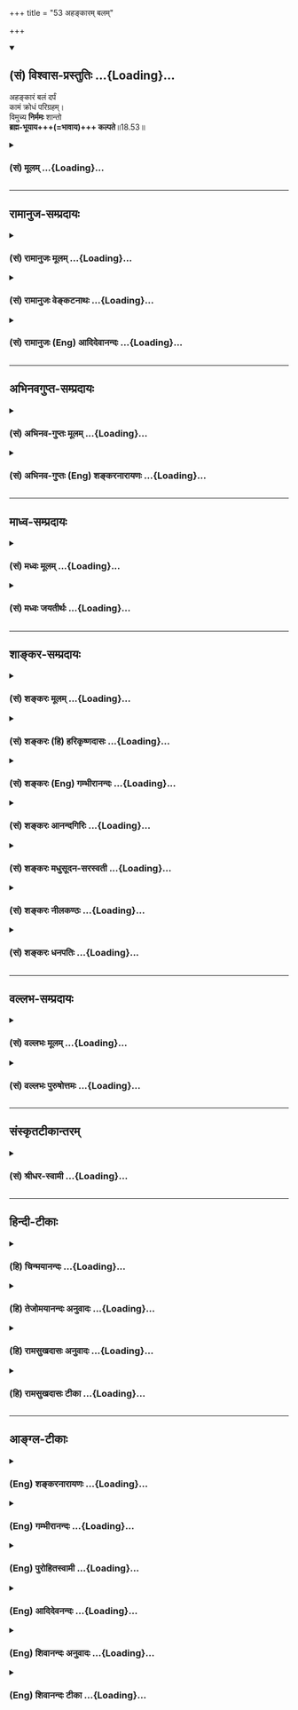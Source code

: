 +++
title = "53 अहङ्कारम् बलम्"

+++
<div class="js_include" newlevelforh1="2" title="(सं) विश्वास-प्रस्तुतिः" unfilled url="/purANam_vaiShNavam/mahAbhAratam/06-bhIShma-parva/03-bhagavad-gItA-parva/saMskRtam/vishvAsa-prastutiH/18_moxa-saMnyAsa-yogaH/53_ahankAram_balam.md">
<details open><summary><h2>(सं) विश्वास-प्रस्तुतिः ...{Loading}...</h2></summary>

अहङ्कारं बलं दर्पं  
कामं क्रोधं परिग्रहम्।  
विमुच्य **निर्ममः** शान्तो  
**ब्रह्म-भूयाय+++(=भावाय)+++ कल्पते**॥18.53॥
</details>
</div>
<div class="js_include collapsed" newlevelforh1="3" title="(सं) मूलम्" unfilled url="/purANam_vaiShNavam/mahAbhAratam/06-bhIShma-parva/03-bhagavad-gItA-parva/saMskRtam/mUlam/18_moxa-saMnyAsa-yogaH/53_ahankAram_balam.md">
<details><summary><h3>(सं) मूलम् ...{Loading}...</h3></summary>

अहङ्कारं बलं दर्पं कामं क्रोधं परिग्रहम्।  
विमुच्य निर्ममः शान्तो ब्रह्मभूयाय कल्पते।।18.53।।
</details>
</div>


_________________
## रामानुज-सम्प्रदायः
<div class="js_include collapsed" newlevelforh1="3" title="(सं) रामानुजः मूलम्" unfilled url="/purANam_vaiShNavam/mahAbhAratam/06-bhIShma-parva/03-bhagavad-gItA-parva/saMskRtam/rAmAnujaH/mUlam/18_moxa-saMnyAsa-yogaH/53_ahankAram_balam.md">
<details><summary><h3>(सं) रामानुजः मूलम् ...{Loading}...</h3></summary>

।।18.53।।**बुद्ध्या विशुद्धया** यथावस्थितात्मतत्त्वविषयया **युक्तः;
धृत्या आत्मानं नियम्य च**,विषयविमुखीकरणेन योगयोग्यं मनः कृत्वा;
**शब्दादीन् विषयान् त्यक्त्वा** असन्निहितान् कृत्वा; तन्निमित्तौ **च**
रागद्वेषौ व्युदस्य; **विविक्तसेवी** सर्वैः ध्यानविरोधिभिः विविक्ते देशे
वर्तमानः **लघ्वाशी** अत्यशनानशनरहितः; **यतवाक्कायमानसः**
ध्यानाभिमुखीकृतकायवाङ्मनोवृत्तिः; **ध्यानयोगपरो नित्यम्** एवं भूतः सन्
आप्रयाणाद् अहरहः ध्यानयोगपरः; **वैराग्यं समुपाश्रितः**
ध्येयतत्त्वव्यतिरिक्तविषयदोषावमर्शेन तत्र विरागतां वर्धयन् **अहंकारम्;**
अनात्मनी आत्माभिमानं **बलं** तद्विवृद्धिहेतुभूतं वासनाबलं तन्निमित्तं
**दर्पं कामं क्रोधं परिग्रहं विमुच्य; निर्ममः** सर्वेषु अनात्मीयेषु
आत्मीयबुद्धिरहितः **शान्तः** आत्मानुभवैकसुखः; एवंभूतो ध्यानयोगं कुर्वन्
**ब्रह्मभूयाय कल्पते** ब्रह्मभावाय कल्पते सर्वबन्धविनिर्मुक्तो
यथावस्थितम् आत्मानम् अनुभवति इत्यर्थः।  
  

</details>
</div>
<div class="js_include collapsed" newlevelforh1="3" title="(सं) रामानुजः वेङ्कटनाथः" unfilled url="/purANam_vaiShNavam/mahAbhAratam/06-bhIShma-parva/03-bhagavad-gItA-parva/saMskRtam/rAmAnujaH/venkaTanAthaH/18_moxa-saMnyAsa-yogaH/53_ahankAram_balam.md">
<details><summary><h3>(सं) रामानुजः वेङ्कटनाथः ...{Loading}...</h3></summary>

।। 18.53बुद्धिशब्दोऽत्र प्रस्तुतब्रह्मशब्दाभिप्रेतविषयबुद्धिगोचरः;
तस्याः
शुद्धिश्चासमग्रविषयत्वसंशयविपर्ययरूपदोषराहित्यमित्याहयथावस्थितात्मतत्त्वविषययेति। धृत्या
इति पूर्वोक्तसप्रकारसात्त्विकधृतिपरामर्शमाहविषयविमुखीकरणेनेति। अत्र
धृत्या मनोनियमनं कर्मोक्तम् अपि च पूर्वमेव त्यक्तविषयस्य कोऽसौ
तदानीन्तनस्त्यागः इत्यत्राऽऽहअसन्निहितान् कृत्वेति। विषयसन्निधिर्हि
विजितेन्द्रियमपि क्षोभयेदिति भावः। रागद्वेषौ व्युदस्य इति
वैषयिकरागद्वेषयोर्व्युदासस्यापि तादात्विकविषयत्वायवैराग्यं समुपाश्रितः
इत्यनेन पुनरुक्तिपरिहाराय चाऽऽहतन्निमित्ताविति। एतेन
विषयासन्निधानफलप्रदर्शनम्। यद्वा विप्रकृष्टेष्वपि सूक्ष्मसङ्गो
निरोद्धव्य इति भावः। विविक्तत्वं रहितत्वम् तत्प्रकृतोपयोगेन विशिनष्टि --
सर्वैर्ध्यानविरोधिभिर्विविक्ते देश इति। लघ्वाशी इत्यनेन
पूर्वोक्तंनात्यश्नतः \[6।16\] इत्यादिकं स्मार्यत
इत्यत्राऽऽहअत्यशनानशनरहित इति। धृत्याऽऽत्मानं नियम्य च
इत्यादिनायतवाक्कायमानसः इत्यस्य
पुनरुक्तिपरिहारायाहध्यानाभिमुखीकृतकायवाङ्मनोवृत्तिरिति।
कायस्याभिमुखीकरणं स्थिरासनादिपरिग्रहः वाचस्तु प्रणवादिव्यतिरिक्तवर्जनम्
मनसस्तु शुभाश्रयालम्बनम्। उक्तानां ध्यानयोगशेषत्वमाहएवम्भूतः सन्निति।
नित्यशब्दविवक्षितमाहआप्रयाणादहरहरितिरागद्वेषौ व्युदस्य इति
वैषयिकरागद्वेषयोर्व्युदासोक्तेःवैराग्यं समुपाश्रितः
इत्येतदाभिमानिकविषयम्; तत्र सम्यगुपाश्रयणं पूर्वसिद्धस्यापि
सम्यगवस्थापनमित्यभिप्रायेणविरागतां वर्धयन्नित्युक्तम्।
एवमहङ्कारादिविमोचनेऽपि द्रष्टव्यम्। शरीरमनःप्राणादिबलानां
योगविरोधित्वाभावात्वासनाबलमिति विशेषितम्।
दर्पोऽत्राहङ्कारबलहेतुकोऽङ्गीकर्तव्यानङ्गीकारः।
योगित्वशान्तत्वादिनिमित्तोऽपि दर्पस्त्याज्यःहृष्टो दृप्यति दृप्तो
धर्ममतिक्रामति \[आ.ध.सू.1।13।4\] इति स्मरणात्।
मनोवाक्कायव्यापारनिवृत्त्यादेरुक्तत्वाच्छान्तशब्दोऽत्र शमहेतुविशेषपर
इत्यत्राऽऽहआत्मानुभवैकसुख इति। इन्द्रियव्यापारोपरतिः क्रोधादिनिवृत्तिश्च
बाह्यसुखनिस्स्पृहत्वात्; तच्च प्रभूतात्मस्वसुखलाभादिति भावः। उक्तेषु
सर्वेषु ध्यानयोगस्याङ्गित्वमाहएवम्भूतो ध्यानयोगं कुर्वन्निति।
ध्यानमेवात्र योगः; ध्यानेन वा योगः। अनन्तरश्लोकार्थपरामर्शेन
ब्रह्मशब्दस्यात्र शुद्धात्मविषयतामाहसर्वबन्धेति।  
  

</details>
</div>
<div class="js_include collapsed" newlevelforh1="3" title="(सं) रामानुजः (Eng) आदिदेवानन्दः" unfilled url="/purANam_vaiShNavam/mahAbhAratam/06-bhIShma-parva/03-bhagavad-gItA-parva/saMskRtam/rAmAnujaH/english/AdidevAnandaH/18_moxa-saMnyAsa-yogaH/53_ahankAram_balam.md">
<details><summary><h3>(सं) रामानुजः (Eng) आदिदेवानन्दः ...{Loading}...</h3></summary>

18.51 - 18.53 'Endowed with a purified understanding' means endowed with the Buddhi capable of understanding the self as it is in reality;
'subduing the mind by steadiness' means making the mind fit for meditation by turning away from external and internal objects;
'relinishing sound and other objects of senses' means keeping them far away, casting aside love and hate occasioned by them (i.e., the sense
objects). 'Resorting to solitude' means living in a lonely place free
from hindrances to meditation; 'eat but little' means eating neither too
much nor too little; 'restraining speech, body and mind' means directing
the operations of body, speech and mind to meditation; 'ever engaged in
the Yoga of meditation' means being like this, i.e., constantly engaged
in the Yoga of meditation day after day until death; 'taking refuge in
dispassion' means developing aversion to all objects except the one
entity to be meditated upon, by considering the imperfections of all
objects and thus cultivating detachment to everything. Forsaking
'egoism' means abandoning the tendency to consider what is other than
the self, as well as neutralising the power of forcible Vasnas
(tendencies) which nourish (egoism), and the resulting pride, desire,
wrath and possessiveness. 'With no feeling of mine' means free from the
notion that what does not belong to oneself belongs to oneself; 'Who is
tranil' means, who finds sole happiness in experiencing the self. One
who has become like this and performs the Yoga of meditation becomes
worthy for the state of Brahman. The meaning is that, freed from all
bonds, he experiences the self as It really is.

</details>
</div>


_________________
## अभिनवगुप्त-सम्प्रदायः
<div class="js_include collapsed" newlevelforh1="3" title="(सं) अभिनव-गुप्तः मूलम्" unfilled url="/purANam_vaiShNavam/mahAbhAratam/06-bhIShma-parva/03-bhagavad-gItA-parva/saMskRtam/abhinava-guptaH/mUlam/18_moxa-saMnyAsa-yogaH/53_ahankAram_balam.md">
<details><summary><h3>(सं) अभिनव-गुप्तः मूलम् ...{Loading}...</h3></summary>

।।18.41 -- 18.60।। एवमियता षण्णां प्रत्येकं त्रिस्वरूपत्वं धृत्यादीनां च
प्रतिपादितम्। तन्मध्यात् सात्त्विके राशौ वर्तमानो दैवीं संपदं प्राप्त इह
ज्ञाने योग्यः; त्वं च तथाविधः इत्यर्जुनः प्रोत्साहितः। अधुना तु इदमुच्यते
-- यदि तावदनया ज्ञानबुद्ध्या कर्मणि भवान् प्रवर्तते तदा
स्वधर्मप्रवृत्त्या विज्ञानपूततया च न कर्मसंबन्धस्तव। अथैतन्नानुमन्यसे;
तदवश्यं तव प्रवृत्त्या तावत् भाव्यम् जातेरेव तथाभावे स्थितत्वात्। यतः
सर्वः स्वभावनियतः +++(S;;N स्वस्वभावनियतः )+++ कुतश्चिद्दोषात्
तिरोहिततत्स्वभावः +++(S;;N -- हिततत्तत्स्वभावः )+++ कंचित्कालं भूत्वापि;
तत्तिरोधायकविगमे स्वभावं व्यक्त्यापन्नं लभत एव। तथाहि एवंविधो वर्णनां
स्वभावः। एवमवश्यंभाविन्यां प्रवृत्तौ ततः फलविभागिता भवेत्।। तदाह --
ब्राह्मणेत्यादि अवशोऽपि तत् इत्यन्तम्। ब्राह्मणादीनां
कर्मप्रविभागनिरूपणस्य स्वभावोऽश्यं नातिक्रामति,+++(S; ; N omit न and read
अतिक्रामति )+++ इति क्षत्रियस्वभावस्य भवतोऽनिच्छतोऽपि प्रकृतिः स्वभावाख्या
नियोक्तृताम् अव्यभिचारेण भजते। केवलं तया नियुक्तस्य पुण्यपापसंबन्धः। अतः
मदभिहितविज्ञानप्रमाणपुरःसरीकारेण कर्माण्यनुतिष्ठ। तथा सति बन्धो
निवर्त्स्यति। इत्यस्यार्थस्य परिकरघटनतात्पर्यं +++(S; ; N -- करबन्धघटन --
)+++ महावाक्यार्थस्य। अवान्तरवाक्यानां स्पष्टा ( ष्टोऽ ) र्थः। समासेन +++(S
omits समासेन )+++ ( श्लो. 50 ) संक्षेपेण। ज्ञानस्य; प्रागुक्तस्य। निष्ठां (
ष्ठा ) वाग्जालपरिहारेण निश्चितामाह। बुद्ध्या विशुद्धया इत्यादि सर्वमेतत्
व्याख्यातप्रायमिति न पुनरायस्यते,+++(N -- रारभ्यते )+++।

</details>
</div>
<div class="js_include collapsed" newlevelforh1="3" title="(सं) अभिनव-गुप्तः (Eng) शङ्करनारायणः" unfilled url="/purANam_vaiShNavam/mahAbhAratam/06-bhIShma-parva/03-bhagavad-gItA-parva/saMskRtam/abhinava-guptaH/english/shankaranArAyaNaH/18_moxa-saMnyAsa-yogaH/53_ahankAram_balam.md">
<details><summary><h3>(सं) अभिनव-गुप्तः (Eng) शङ्करनारायणः ...{Loading}...</h3></summary>

18.53 See Comment under 18.60

</details>
</div>


_________________
## माध्व-सम्प्रदायः
<div class="js_include collapsed" newlevelforh1="3" title="(सं) मध्वः मूलम्" unfilled url="/purANam_vaiShNavam/mahAbhAratam/06-bhIShma-parva/03-bhagavad-gItA-parva/saMskRtam/madhvaH/mUlam/18_moxa-saMnyAsa-yogaH/53_ahankAram_balam.md">
<details><summary><h3>(सं) मध्वः मूलम् ...{Loading}...</h3></summary>

।।18.53।। ब्रह्मभूयाय कल्पते। ब्रह्मणि भावो ब्रह्मभूयम्; ब्रह्मणि
स्थितिः। सर्वदा तन्मनस्कतेत्यर्थः।

</details>
</div>
<div class="js_include collapsed" newlevelforh1="3" title="(सं) मध्वः जयतीर्थः" unfilled url="/purANam_vaiShNavam/mahAbhAratam/06-bhIShma-parva/03-bhagavad-gItA-parva/saMskRtam/madhvaH/jayatIrthaH/18_moxa-saMnyAsa-yogaH/53_ahankAram_balam.md">
<details><summary><h3>(सं) मध्वः जयतीर्थः ...{Loading}...</h3></summary>

।।18.53।। ब्रह्मभूयाय ब्रह्मत्वायेति प्रतीतिनिरासार्थं व्याचष्टे --
**ब्रह्मे**ति। इत्यर्थ इति शेषः। भावो न जन्मादीत्याशयेन विवृणोति --
**ब्रह्मणी**ति। इयमपि न मुक्तिर्ब्रह्मभूत इति
पुनर्भक्त्यादिलाभश्रवणादिति भावेनाऽऽह -- **सर्वदे**ति।

</details>
</div>


_________________
## शाङ्कर-सम्प्रदायः
<div class="js_include collapsed" newlevelforh1="3" title="(सं) शङ्करः मूलम्" unfilled url="/purANam_vaiShNavam/mahAbhAratam/06-bhIShma-parva/03-bhagavad-gItA-parva/saMskRtam/shankaraH/mUlam/18_moxa-saMnyAsa-yogaH/53_ahankAram_balam.md">
<details><summary><h3>(सं) शङ्करः मूलम् ...{Loading}...</h3></summary>

।।18.53।। --,**अहंकारम्** अहंकरणम् अहंकारः देहादिषु तम्; **बलं**
सामर्थ्यं कामरागसंयुक्तम् -- न इतरत् शरीरादिसामर्थ्यं स्वाभाविकत्वेन
तत्त्यागस्य अशक्यत्वात् -- दर्पं दर्पो नाम हर्षानन्तरभावी
धर्मातिक्रमहेतुः हृष्टो दृप्यति दृप्तो धर्ममतिक्रामति इति स्मरणात् तं च;
**कामम्** इच्छां **क्रोधं** द्वेषं **परिग्रहम्**
इन्द्रियमनोगतदोषपरित्यागेऽपि शरीरधारणप्रसङ्गेन धर्मानुष्ठाननिमित्तेन वा
बाह्यः परिग्रहः; प्राप्तः तं च **विमुच्य** परित्यज्य; परमहंसपरिव्राजको
भूत्वा; देहजीवनमात्रेऽपि निर्गतममभावः **निर्ममः;** अत एव **शान्तः**
उपरतः; यः संहृतहर्षायासः यतिः ज्ञाननिष्ठः **ब्रह्मभूयाय** ब्रह्मभवनाय
**कल्पते** समर्थो भवति।। अनेन क्रमेण --,

</details>
</div>
<div class="js_include collapsed" newlevelforh1="3" title="(सं) शङ्करः (हि) हरिकृष्णदासः" unfilled url="/purANam_vaiShNavam/mahAbhAratam/06-bhIShma-parva/03-bhagavad-gItA-parva/saMskRtam/shankaraH/hindI/harikRShNadAsaH/18_moxa-saMnyAsa-yogaH/53_ahankAram_balam.md">
<details><summary><h3>(सं) शङ्करः (हि) हरिकृष्णदासः ...{Loading}...</h3></summary>

।।18.53।। तथा --, अहंकार; बल और दर्पको छोड़कर शरीरइन्द्रियादिमें अहंभाव
करनेका नाम अहंकार है। कामना और आसक्तिसे युक्त जो सामर्थ्य है उसका नाम बल
है यहाँ शरीरादिकी साधारण सामर्थ्यका नाम बल नहीं है; क्योंकि वह स्वाभाविक
है इसलिये उसका त्याग अशक्य है; हर्षके साथ होनेवाला और धर्मउल्लङ्घनका
कारण जो गर्व है उसका नाम दर्प है क्योंकि स्मृतिमें कहा है कि हर्षयुक्त
पुरुष दर्प करता है; दर्प करनेवाला धर्मका उल्लङ्घन किया करता है इत्यादि।
तथा इच्छाका नाम काम है; द्वेषका नाम क्रोध है; इनका और परिग्रहका भी त्याग
करके अर्थात् इन्द्रिय और मनमें रहनेवाले दोषोंका त्याग करनेके पश्चात् भी;
शरीरधारणके प्रसङ्गसे या धर्मानुष्ठानके निमित्तसे जो बाह्य संग्रहकी
प्राप्ति होती है उसका भी परित्याग करके; तथा परमहंस परिव्राजक ( संन्यासी
) होकर; एवं देहजीवनमात्रमें भी ममतारहित और इसीलिये जो शान्त --
उपरतियुक्त है; ऐसा जो सब परिश्रमोंसे रहित ज्ञाननिष्ठ यति है; वह
ब्रह्मरूप होनेके योग्य होता है।

</details>
</div>
<div class="js_include collapsed" newlevelforh1="3" title="(सं) शङ्करः (Eng) गम्भीरानन्दः" unfilled url="/purANam_vaiShNavam/mahAbhAratam/06-bhIShma-parva/03-bhagavad-gItA-parva/saMskRtam/shankaraH/english/gambhIrAnandaH/18_moxa-saMnyAsa-yogaH/53_ahankAram_balam.md">
<details><summary><h3>(सं) शङ्करः (Eng) गम्भीरानन्दः ...{Loading}...</h3></summary>

18.53 (That person) vimucya, having discarded; ahan-karam, egotism,
thinking of the body, organs, etc. as the ego; balam, force-which is
associated with desire and attachment; not the other kind of strength
consisting in the fitness of the body etc., becuase being natural it
cannot be descarded-; darpam, pride, which follows elation and leads to
transgresson of righteousness-for the Smrti says, 'An elated person
becomes proud; a proud man transgresses righteousness' (Ap. Dh. Su.
1.13.4); kamam, desire; krodham, anger, aversion; parigraham,
superfluous possessions-even after removing the defects in the organs
and the mind, there arises the possibility of acceptance of gifts either
for the maintenance of the body or for righteous duties; discarding them
as well, i.e. becoming a mendicant of the param-hamsa class; nirmamah,
free from the idea of possession, becoming devoid of the idea of 'me'
and 'mine' even with regard to so much as one's body and life; and for
the very same reason, santah, serene, withdrawn; the monk who is
effortless and steadfast in Knowledge, kalpate, becomes fit;
brahma-bhuyaya, for becoming Brahman.

</details>
</div>
<div class="js_include collapsed" newlevelforh1="3" title="(सं) शङ्करः आनन्दगिरिः" unfilled url="/purANam_vaiShNavam/mahAbhAratam/06-bhIShma-parva/03-bhagavad-gItA-parva/saMskRtam/shankaraH/AnandagiriH/18_moxa-saMnyAsa-yogaH/53_ahankAram_balam.md">
<details><summary><h3>(सं) शङ्करः आनन्दगिरिः ...{Loading}...</h3></summary>

।।18.53।। ज्ञाननिष्ठस्य यतेर्विशेषणान्तरं समुच्चिनोति -- **किञ्चेति।**
नित्यं ध्यानयोगपरत्वे समुच्चितं कारणान्तरं विवृणोति -- **अहंकरणमिति।**
सामर्थ्यमात्रे बलशब्दादुपलभ्यमाने किमिति विशेषवचनमित्याशङ्क्याह --
**स्वाभाविकत्वेनेति।** उक्तेर्थे मानमाह -- **हृष्ट इति।** वैराग्यशब्देन
लब्धस्यापि कामत्यागस्य पुनर्वचनं प्रकृष्टत्वख्यापनार्थम्।
अहंकारादित्यागे परिग्रहप्राप्त्यभावात्तत्त्यागोक्तिरयुक्तेत्याशङ्क्याह
-- **इन्द्रियेति।** परिग्रहाभावे ममत्वविषयाभावान्निर्ममत्वं
कथमित्याशङ्क्याह -- **देहेति।** अहंकारममकारयोरभावेन
प्राप्तामन्तःकरणोपरतिमनुवदति -- **अतएवेति।** उक्तमनूद्य जीवन्नेवासौ
ब्रह्मीभवतीति फलितमाह -- **यः संहृतेति।** ज्ञाननिष्ठपदादूर्ध्वं स शब्दो
द्रष्टव्यः। ब्रह्मणो भवनमनुसन्धानपरिपाकपर्यन्तं साक्षात्करणं तदर्थमिति
यावत्।

</details>
</div>
<div class="js_include collapsed" newlevelforh1="3" title="(सं) शङ्करः मधुसूदन-सरस्वती" unfilled url="/purANam_vaiShNavam/mahAbhAratam/06-bhIShma-parva/03-bhagavad-gItA-parva/saMskRtam/shankaraH/madhusUdana-sarasvatI/18_moxa-saMnyAsa-yogaH/53_ahankAram_balam.md">
<details><summary><h3>(सं) शङ्करः मधुसूदन-सरस्वती ...{Loading}...</h3></summary>

।।18.53।। अहंकारमिति। अहंकारं महाकुलप्रसूतोऽहं महतां
शिष्योऽतिविरक्तोऽस्मि नास्ति द्वितीयो मत्सम इत्यभिमानं; बलमसदाग्रहं न
शारीरं; तस्य स्वाभाविकत्वेन त्यक्तुमशक्यत्वात्। दर्पं हर्षजन्यं मदं
धर्मातिक्रमकरणंहृष्टो दृप्यति दृप्तो धर्ममतिक्रामतीति स्मृतेः। कामं
विषयाभिलाषम्। वैराग्यं समुपाश्रित इत्यनेनोक्तस्यापि कामत्यागस्य
पुनर्वचनं यत्नाधिक्यार्थम्। क्रोधं द्वेषम्। परिग्रहं
शरीरधारणार्थकमस्पृहत्वेऽपि परोपनीतं बाह्योपकारणं विमुच्य त्यक्त्वा
शिखायज्ञोपवीतादिकमपि दण्डमेकं कमण्डलुं कौपीनाच्छादनं च
शास्त्राभ्यनुज्ञातं स्वशरीरयात्रार्थमादाय परमहंसपरिव्राजको भूत्वा
निर्ममो देहजीवनमात्रेऽपि ममकाररहितः;
अतएवाहंकारममकाराभावादपगतहर्षविषादत्वात् शान्तश्चित्तविक्षेपरहितो
यतिर्ज्ञानसाधनपरिपाकक्रमेण ब्रह्मभूयाय ब्रह्मसाक्षात्काराय कल्पते समर्थो
भवति।

</details>
</div>
<div class="js_include collapsed" newlevelforh1="3" title="(सं) शङ्करः नीलकण्ठः" unfilled url="/purANam_vaiShNavam/mahAbhAratam/06-bhIShma-parva/03-bhagavad-gItA-parva/saMskRtam/shankaraH/nIlakaNThaH/18_moxa-saMnyAsa-yogaH/53_ahankAram_balam.md">
<details><summary><h3>(सं) शङ्करः नीलकण्ठः ...{Loading}...</h3></summary>

।।18.53।। एवं यतवाक्कायमानसस्य योगिनो योगजाः सिद्धय उपतिष्ठन्ति। ताश्च
श्रुतौ दर्शिताःपृथिव्यप्तेजोऽनिलखे समुत्थिते पञ्चात्मके योगगुणे
प्रवृत्ते। न तत्र रोगो न जरा न मृत्युः प्राप्तस्य योगाग्निमयं शरीरम्
इति। तथायं यं लोकं मनसा संविभाति विशुद्धसत्त्वः कामयते यांश्च कामान्। तं
तं लोकं जयते तांश्च कामांस्तस्मादात्मज्ञं ह्यर्चयेद्भूतिकामः इति च।
संविभाति संकल्पयति। लोकं लोचनीयमतीतानागतमर्थजातम्। कामान्
काम्यमानान्विषयान्। जयते उपलभते इति श्रुतिपदानामर्थः। तथानाविरतो
दुश्चरितान्नाशान्तो नासमाहितः। नाशान्तमानसो वापि प्रज्ञानेनैनमाप्नुयात्
इति। प्रज्ञानेन शास्त्राचार्योपदेशजेन ज्ञानेन दुश्चरितादिसेवनाद्विरक्तः
शान्तो जितचित्तः समाहितो निरुद्धचित्तवृत्तिरप्यशान्तमानसो
योगैश्वर्यासक्तचित्तः एनमात्मानं न प्राप्नुयादिति श्रुत्यर्थः। तदिदमाह
-- **अहंकारमिति।** यदा तु योगी यतमानसोऽस्मितामात्रप्रत्ययो भवति तदा
सैवास्मितावस्थितिर्विषयाभिमुखाहंकार इत्युच्यते; विषयविमुखा त्वस्मितेति
ततस्तमहंकारं निगृह्णीयात्। तदनिग्रहे योगी बलं
सत्यसंकल्पत्वादिसामर्थ्यमात्मनः पश्यन् दर्पं करोति न
मत्तुल्योऽन्योऽस्तीति मन्यते। ततश्च दृप्तो
धर्ममतिक्रामतीत्यापस्तम्बवचनाद्दिव्यान्कामानिच्छति। तत्र
केनचिन्निमित्तेन कामप्रतिबन्धे सति क्रोधवान्भवति। ततः परोत्सादनाय
भूयांसं शिष्यादिपरिग्रहं संपादयति ततो नश्यतीति।
तस्मात्सर्वानर्थमूलभूतमहंकारमेव विमुच्य तत इतरान्सर्वान् विमुञ्चति।
अहंकारविमोकेऽपि निर्ममत्वं तत्प्रदर्शितेषु विषयेषु ममताशून्यत्वे
सत्यहंकारः शिथिलीभूतो विषयवैमुख्यं प्राप्य स्वकारणेऽस्मितायां विलीयते।
ततः शान्तोऽस्मिताया अपि प्रलयान्निरिन्धनाग्निवदुपरतो योगी ब्रह्मभूयाय
कल्पते।

</details>
</div>
<div class="js_include collapsed" newlevelforh1="3" title="(सं) शङ्करः धनपतिः" unfilled url="/purANam_vaiShNavam/mahAbhAratam/06-bhIShma-parva/03-bhagavad-gItA-parva/saMskRtam/shankaraH/dhanapatiH/18_moxa-saMnyAsa-yogaH/53_ahankAram_balam.md">
<details><summary><h3>(सं) शङ्करः धनपतिः ...{Loading}...</h3></summary>

।।18.53।। किंच देहादिष्वहंकरणमहंकारस्ते देहे आत्मत्वाभिमानं बलं
कामरागादिप्रयुक्तं सामर्थ्यं नेतरच्छरीरादिसामर्थ्यं स्वाभाविकत्वेन
तत्त्यागस्याशक्यत्वात्; दर्पो हर्षान्तरभावी धर्मातिक्रमहेतुः। हृष्टो
दृप्यति दृप्तो धर्ममतिक्रामति इति स्मरणात्। तंच काममिच्छां वैराक्यशब्देन
लब्धस्यापि कामत्यागस्य पुनर्वचनं तस्मिन्नधिकयन्त्रः कर्तव्य इति बोधनाय
प्रकृष्टत्वख्यापनार्थं इच्छितपदार्थालाभप्रयुक्तं क्रोधं
परिग्रहमिन्द्रियमनोगतदोषत्यागेऽपि शरीरधारणप्रसङ्गेन
धर्मानुष्ठाननिमित्तेन वा प्राप्तं बाह्यपरिग्रहं च विमुच्य परित्यज्य
परमहंसपरिव्राजको भूत्वा देहजीवनमात्रेऽपि विगतममभावो निर्ममोऽतएव शान्तः
उपरतः संहृतायासो यतिर्ज्ञानानिष्ठो ब्रह्मभूयाय ब्रह्मभवनाय
ब्रह्मणोऽनुसंधानपरिपाकपर्यन्तजाय साक्षात्काराय कल्पते समर्थो भवति।

</details>
</div>


_________________
## वल्लभ-सम्प्रदायः
<div class="js_include collapsed" newlevelforh1="3" title="(सं) वल्लभः मूलम्" unfilled url="/purANam_vaiShNavam/mahAbhAratam/06-bhIShma-parva/03-bhagavad-gItA-parva/saMskRtam/vallabhaH/mUlam/18_moxa-saMnyAsa-yogaH/53_ahankAram_balam.md">
<details><summary><h3>(सं) वल्लभः मूलम् ...{Loading}...</h3></summary>

।।18.51 -- 18.53।। तथा हि बुद्ध्येति त्रिभिः। बुद्ध्या
यथोक्तकर्मफलादित्यागाद्विशुद्धया साङ्ख्यमार्गीयया युक्तः
योगेनाव्यभिचारिण्या धृत्याऽऽत्मानं नियम्य च स्वान्तर्यामिध्यानैकनिष्ठः
सर्वत्रानात्मत्वदृष्ट्या वैराग्यं समुपाश्रितः कर्मस्वहम्ममत्वरहितः शान्त
इति पूर्वसूत्रितस्य भाष्यं फलितं तथाभूत आनन्दांशाविर्भूतो ब्रह्मभूयाय
अक्षरब्रह्मात्मभावाय कल्पते; स्वात्मानंब्रह्माहमस्मि इति
यथावदनुभवतीत्यर्थः। इतीयं स्वज्ञानस्य परा निष्ठा
भगवद्गुणसाराविर्भावात्तद्व्यपदेशः प्राज्ञवदिति।

</details>
</div>
<div class="js_include collapsed" newlevelforh1="3" title="(सं) वल्लभः पुरुषोत्तमः" unfilled url="/purANam_vaiShNavam/mahAbhAratam/06-bhIShma-parva/03-bhagavad-gItA-parva/saMskRtam/vallabhaH/puruShottamaH/18_moxa-saMnyAsa-yogaH/53_ahankAram_balam.md">
<details><summary><h3>(सं) वल्लभः पुरुषोत्तमः ...{Loading}...</h3></summary>

  
  
।।18.53।। किञ्च -- अहङ्कारमिति। स्वज्ञानादिरूपं बलं सामर्थ्यं; दर्पं
गर्वं; कामं विषयभोगरूपं; क्रोधं निष्ठुरवाक्यरूपं; परिग्रहं
गृहस्त्र्यपत्यादिकं; निर्ममो ममतारहितः सन् विमुच्य त्यक्त्वा शान्तो
भगवदनुभवाश्लिष्टो ब्रह्मभूयाय ब्रह्मात्मकस्वरूपावस्थानाय ब्राह्मेण ৷৷.
\[ब्र.सू.4।4।5\] इत्यादिसूत्रोक्तरीत्या कल्पते समर्थो भवतीत्यर्थः।  
  

</details>
</div>


_________________
## संस्कृतटीकान्तरम्
<div class="js_include collapsed" newlevelforh1="3" title="(सं) श्रीधर-स्वामी" unfilled url="/purANam_vaiShNavam/mahAbhAratam/06-bhIShma-parva/03-bhagavad-gItA-parva/saMskRtam/shrIdhara-svAmI/18_moxa-saMnyAsa-yogaH/53_ahankAram_balam.md">
<details><summary><h3>(सं) श्रीधर-स्वामी ...{Loading}...</h3></summary>

।।18.53।। किंच **-- अहंकारमिति**। ततश्च विरक्तोऽहमित्याद्यहंकारं बलं
दुराग्रहं दर्पं योगबलादुन्मार्गप्रवृत्तिलक्षणं
प्रारब्धवशात्प्राप्यमाणेष्वपि विषयेषु कामं क्रोधं परिग्रहं च विमुच्य
विशेषेण त्यक्त्वा बलादापन्नेषु निर्ममः सन् शान्तः परामुपशान्तिं प्राप्तो
ब्रह्मभूयाय ब्रह्माहमिति नैश्चल्येनावस्थानाय कल्पते योग्यो भवति।

</details>
</div>


_________________
## हिन्दी-टीकाः
<div class="js_include collapsed" newlevelforh1="3" title="(हि) चिन्मयानन्दः" unfilled url="/purANam_vaiShNavam/mahAbhAratam/06-bhIShma-parva/03-bhagavad-gItA-parva/hindI/chinmayAnandaH/18_moxa-saMnyAsa-yogaH/53_ahankAram_balam.md">
<details><summary><h3>(हि) चिन्मयानन्दः ...{Loading}...</h3></summary>

।।18.53।। पूर्व श्लोक में उपादेय (ग्रहण करने योग्य) गुणों का उल्लेख किया
गया था। इस श्लोक में हेय; अर्थात् त्याज्य दुर्गुणों की सूची प्रस्तुत की
गयी है। ध्यान की सफलता के लिए इन दुर्गुणों का परित्याग आवश्यक है। अहंकार
देहेन्द्रियादि अनात्म उपाधियों को ही अपना स्वरूप समझकर उनके कर्मों में
कर्तृत्वाभिमान अहंकार कहलाता है। बल कामना और आसक्ति से अभिभूत पुरुष का बल
यहाँ अभिप्रेत है; स्वधर्मानुष्ठान की सार्मथ्य नहीं। दर्प अर्थात् गर्व। यह
गर्व ही मनुष्य को धर्म मार्ग से भ्रष्ट कर देता है। धर्म के अतिक्रमण का
यह कारण है। काम और क्रोध विषय भोग की इच्छा काम है तथा प्रतिबन्धित काम ही
क्रोध का रूप धारण करता है। परिग्रहम् विषयासक्त पुरुष की प्रवृत्ति
अधिकाधिक धन और भोग्यवस्तुओं का संग्रह करने में होती है। उचित या अनुचित
साधनों के द्वारा आवश्यकता से अधिक केवल भोग के लिए वस्तुएं एकत्र करना
परिग्रह कहलाता है। वस्तुत; ये समस्त अवगुण परस्पर सर्वथा भिन्न नहीं हैं।
एक अहंकार ही इन विभिन्न वृत्तियों में व्यक्त होता है। अहंकार के साथ ही
ममत्व भाव भी जुड़ा रहता है। भगवान् श्रीकृष्ण का यह उपदेश है कि साधक को
अहंकार और ममत्व का परित्याग कर देना चाहिए। इनके परित्याग से साधक का मन
शान्त और शुद्ध बन जाता है। यह शान्ति शवागर्त की अथवा मरुस्थल की उदास
शान्ति नहीं; वरन् ज्ञान द्वारा अपने स्वरूप की पहचान होने से प्राप्त हुई
शान्ति है। इस प्रकार; यहाँ वर्णित ध्यान के अनुकूल गुणों से सम्पन्न साधक
उत्तम अधिकारी कहलाता है। ऐसा साधक ही ब्रह्मप्राप्ति के योग्य होता है। इस
श्लोक में यह नहीं कहा गया है कि ऐसा साधक ब्रह्म ही बन जाता है; वरन् वह
ब्रह्मज्ञान का अधिकारी बन जाता है। आत्म साक्षात्कार की यह पूर्व तैयारी
है। इस प्रकार क्रम से

</details>
</div>
<div class="js_include collapsed" newlevelforh1="3" title="(हि) तेजोमयानन्दः अनुवादः" unfilled url="/purANam_vaiShNavam/mahAbhAratam/06-bhIShma-parva/03-bhagavad-gItA-parva/hindI/tejomayAnandaH/anuvAdaH/18_moxa-saMnyAsa-yogaH/53_ahankAram_balam.md">
<details><summary><h3>(हि) तेजोमयानन्दः अनुवादः ...{Loading}...</h3></summary>

।।18.53।। अहंकार, बल, दर्प, काम, क्रोध और परिग्रह को त्याग कर ममत्वभाव
से रहित और शान्त पुरुष ब्रह्म प्राप्ति के योग्य बन जाता है।।

</details>
</div>
<div class="js_include collapsed" newlevelforh1="3" title="(हि) रामसुखदासः अनुवादः" unfilled url="/purANam_vaiShNavam/mahAbhAratam/06-bhIShma-parva/03-bhagavad-gItA-parva/hindI/rAmasukhadAsaH/anuvAdaH/18_moxa-saMnyAsa-yogaH/53_ahankAram_balam.md">
<details><summary><h3>(हि) रामसुखदासः अनुवादः ...{Loading}...</h3></summary>

।।18.53।। जो विशुद्ध (सात्त्विकी) बुद्धिसे युक्त, वैराग्यके आश्रित,
एकान्तका सेवन करनेवाला और नियमित भोजन करनेवाला साधक धैर्यपूर्वक
इन्द्रियोंका नियमन करके, शरीर-वाणी-मनको वशमें करके, शब्दादि विषयोंका
त्याग करके और राग-द्वेषको छोड़कर निरन्तर ध्यानयोगके परायण हो जाता है, वह
अहंकार, बल, दर्प, काम, क्रोध और परिग्रहका त्याग करके एवं निर्मम तथा
शान्त होकर ब्रह्मप्राप्तिका पात्र हो जाता है।

</details>
</div>
<div class="js_include collapsed" newlevelforh1="3" title="(हि) रामसुखदासः टीका" unfilled url="/purANam_vaiShNavam/mahAbhAratam/06-bhIShma-parva/03-bhagavad-gItA-parva/hindI/rAmasukhadAsaH/TIkA/18_moxa-saMnyAsa-yogaH/53_ahankAram_balam.md">
<details><summary><h3>(हि) रामसुखदासः टीका ...{Loading}...</h3></summary>

।।18.53।।***व्याख्या --***  **बुद्ध्या विशुद्धया युक्तः --** जो
साङ्ख्ययोगी साधक परमात्मतत्त्वको प्राप्त करना चाहता है; उसकी बुद्धि
विशुद्ध अर्थात् सात्त्विकी (गीता 18। 30) हो। उसकी बुद्धिका विवेक साफसाफ
हो; उसमें किञ्चिन्मात्र भी सन्देह न हो। इस साङ्ख्ययोगके प्रकरणमें सबसे
पहले बुद्धिका नाम आया है। इसका तात्पर्य है कि साङ्ख्ययोगीके लिये जिस
विवेककी आवश्यकता है; वह विवेक बुद्धिमें ही प्रकट होता है। उस विवेकसे वह
जडताका त्याग करता है।**वैराग्यं समुपाश्रितः --** जैसे संसारी लोग
रागपूर्वक वस्तु; व्यक्ति आदिके आश्रित रहते हैं; उनको अपना आश्रय; सहारा
मानते हैं; ऐसे ही साङ्ख्ययोगका साधक वैराग्यके आश्रित रहता है अर्थात्
जनसमुदाय; स्थान आदिसे उसकी स्वाभाविक ही निर्लिप्तता बनी रहती है। लौकिक
और पारलौकिक सम्पूर्ण भोगोंसे उसका दृढ़ वैराग्य होता है।**विविक्तसेवी
--** साङ्ख्ययोगके साधकका स्वभाव; उसकी रुचि स्वतःस्वाभाविक एकान्तमें
रहनेकी होती है। एकान्तसेवनकी रुचि होनी तो बढ़िया है; पर उसका आग्रह नहीं
होना चाहिये अर्थात् एकान्त न मिलनेपर मनमें विक्षेप; हलचल नहीं होनी
चाहिये। आग्रह न होनेसे रुचि होनेपर भी एकान्त न मिले; प्रत्युत समुदाय
मिले; खूब हल्लागुल्ला हो; तो भी साधक उकतायेगा नहीं अर्थात्
सिद्धिअसिद्धिमें सम रहेगा। परन्तु आग्रह होगा तो वह उकता जायगा; उससे
समुदाय सहा नहीं जायगा। अतः साधकका स्वभाव तो एकान्तमें रहनेका ही होना
चाहिये; पर एकान्त न मिले तो उसके अन्तःकरणमें हलचल नहीं होनी चाहिये। कारण
कि हलचल होनेसे अन्तःकरणमें संसारकी महत्ता आती है और संसारकी महत्ता आनेपर
हलचल होती है; जो कि ध्यानयोगमें बाधक है। एकान्तमें रहनेसे साधन अधिक होगा;
मन भगवान्में अच्छी तरह लगेगा अन्तःकरण निर्मल बनेगा -- इन बातोंको लेकर
मनमें जो प्रसन्नता होती है; वह साधनमें सहायक होती है। परन्तु एकान्तमें
हल्लागुल्ला करनेवाला कोई नहीं होगा अतः वहाँ नींद अच्छी आयेगी; वहाँ किसी
भी प्रकारसे बैठ जायँ तो कोई देखनेवाला नहीं होगा; वहाँ सब प्रकारसे आराम
रहेगा; एकान्तमें रहनेसे लोग भी ज्यादा मानबड़ाई; आदर करेंगे -- इन बातोंको
लेकर मनमें जो प्रसन्नता होती है; वह साधनमें बाधक होती है क्योंकि यह सब
भोग है। साधकको इन सुखसुविधाओंमें फँसना नहीं चाहिये; प्रत्युत इनसे सदा
सावधान रहना चाहिये।  
  
**लघ्वाशी --** साधकका स्वभाव स्वल्प अर्थात् नियमित और सात्त्विक भोजन
करनेका हो। भोजनके विषयमें हित; मित और मेध्य -- ये तीन बातें बतायी गयी
हैं। हित का तात्पर्य है -- भोजन शरीरके अनुकूल हो। मितका तात्पर्य है --
भोजन न तो अधिक करे और न कम करे; प्रत्युत जितने भोजनसे शरीरनिर्वाह की
जाय; उतना भोजन करे (गीता 6। 16)। भोजनसे शरीर पुष्ट हो जायगा -- ऐसे भावसे
भोजन न करे; प्रत्युत केवल औषधकी तरह क्षुधानिवृत्तिके लिये ही भोजन करे;
जिससे साधनमें विघ्न न पड़े। मेध्यका तात्पर्य है -- भोजन पवित्र हो।  
  
**धृत्यात्मानं नियम्य च --** सांसारिक कितने ही प्रलोभन सामने आनेपर भी
बुद्धिको अपने ध्येय परमात्मतत्त्वसे विचलित न होने देना -- ऐसी दृढ़
सात्त्विकी धृति (गीता 18। 33) के द्वारा इन्द्रियोंका नियमन करे अर्थात्
उनको मर्यादामें रखे। आठों पहर यह जागृति रहे कि इन्द्रियोंके द्वारा
साधनके विरुद्ध कोई भी चेष्टा न हो।  
  
**यतवाक्कायमानसः --** शरीर; वाणी और मनको संयत (वशमें) करना भी साधकके
लिये बहुत जरूरी है (गीता 17। 14 -- 16)। अतः वह शरीरसे वृथा न घूमे;
देखनेसुननेके शौकसे कोई यात्रा न करे। वाणीसे वृथा बातचीत न करे; आवश्यक
होनेपर ही बोले; असत्य न बोले; निन्दाचुगली न करे। मनसे रागपूर्वक संसारका
चिन्तन न करे; प्रत्युत परमात्माका चिन्तन
करे।**शब्दादीन्विषयांस्त्यक्त्वा --** ध्यानके समय बाहरके जितने सम्बन्ध
हैं; जो कि विषयरूपसे आते हैं और जिनसे संयोगजन्य सुख होता है; उन शब्द;
स्पर्श; रूप; रस और गन्ध -- पाँचों विषयोंका स्वरूपसे ही त्याग कर देना
चाहिये। कारण कि विषयोंका रागपूर्वक सेवन करनेवाला ध्यानयोगका साधन नहीं कर
सकता। अगर विषयोंका रागपूर्वक सेवन करेगा तो ध्यानमें वृत्तियाँ (बहिर्मुख
होनेसे) नहीं लगेंगी और विषयोंका चिन्तन होगा।**रागद्वेषौ व्युदस्य च --**
सांसारिक वस्तु महत्त्वशाली है; अपने काममें आनेवाली है; उपयोगी है -- ऐसा
जो भाव है; उसका नाम राग है। तात्पर्य है कि अन्तःकरणमें असत् वस्तुका जो
रंग चढ़ा हुआ है; वह राग है। असत् वस्तु आदिमें राग रहते हुए कोई उनकी
प्राप्तिमें बाधा डालता है; उसके प्रति द्वेष हो जाता है। असत् संसारके किसी
अंशमें राग हो जाय तो दूसरे अंशमें द्वेष हो जाता है -- यह नियम है। जैसे;
शरीरमें राग हो जाय तो शरीरके अनुकूल वस्तुमात्रमें राग हो जाता है और
प्रतिकूल वस्तुमात्रमें द्वेष हो जाता है। संसारके साथ रागसे भी सम्बन्ध
जुड़ता है और द्वेषसे भी सम्बन्ध जुड़ता है। रागवाली बातका भी चिन्तन होता
है और द्वेषवाली बातका भी चिन्तन होता है। इसलिये साधक न राग करे और न
द्वेष करे।  
  
**ध्यानयोगपरो नित्यम् --** साधक नित्य ही ध्यानयोगके परायण रहे अर्थात्
ध्यानके सिवाय दूसरा कोई साधन न करे। ध्यानके समय तो ध्यान करे ही;
व्यवहारके समय अर्थात् चलतेफिरते; खातेपीते; कामधंधा करते समय भी यह ध्यान
(भाव) सदा बना रहे कि वास्तवमें एक परमात्माके सिवाय संसारकी स्वतन्त्र
सत्ता है ही नहीं (गीता 18। 20)।  
  
**अहंकारं बलं दर्पं ৷৷. विमुच्य --** गुणोंको लेकर अपनेमें जो एक विशेषता
दीखती है; उसे अहंकार कहते हैं। जबर्दस्ती करके; विशेषतासे मनमानी करनेका
जो आग्रह (हठ) होता है; उसे बल कहते हैं। जमीनजायदाद आदि बाह्य चीजोंकी
विशेषताको लेकर जो घमंड होता है; उसे दर्प कहते हैं। भोग; पदार्थ तथा
अनुकूल परिस्थिति मिल जाय; इस इच्छाका नाम काम है। अपने स्वार्थ और
अभिमानमें ठेस लगनेपर दूसरोंका अनिष्ट करनेके लिये जो जलनात्मक वृत्ति पैदा
होती है; उसको क्रोध कहते हैं। भोगबुद्धिसे; सुखआरामबुद्धिसे चीजोंका जो
संग्रह किया जाता है; उसे परिग्रह **(टिप्पणी प₀ 947.1)** कहते हैं। साधक
उपर्युक्त अहंकार; बल; दर्प; काम; क्रोध और परिग्रह -- इन सबका त्याग कर
देता है।  
  
**निर्ममः --** अपने पास निर्वाहमात्रकी जो वस्तुएँ हैं और कर्म करनेके
शरीर; इन्द्रियाँ आदि जो साधन हैं; उनमें ममता अर्थात् अपनापन न हो
**(टिप्पणी प₀ 947.2)**। अपना शरीर; वस्तु आदि जो हमें प्रिय लगते हैं;
उनके बने रहनेकी इच्छा न होना निर्मम होना है। जिन व्यक्तियों और वस्तुओंको
हम अपनी मानते हैं; वे आजसे सौ वर्ष पहले भी अपनी नहीं थीं और सौ वर्षके
बाद भी अपनी नहीं रहेंगी। अतः जो अपनी नहीं रहेंगी; उनका उपयोग या सेवा तो
कर सकते हैं; पर उनको,अपनी मानकर अपने पास नहीं रख सकते। अगर उनको अपने पास
नहीं रख सकते तो वे अपने नहीं हैं ऐसा माननेमें क्या बाधा है उनको अपनी न
माननेसे अधिक निर्मम हो जाता है।**शान्तः --** असत् संसारके साथ सम्बन्ध
रखनेसे ही अन्तःकरणमें अशान्ति; हलचल आदि पैदा होते हैं। जडतासे सर्वथा
सम्बन्धविच्छेद होनेपर अशान्ति कभी पासमें आती ही नहीं। फिर रागद्वेष न
रहनेसे साधक हरदम शान्त रहता है।**ब्रह्मभूयाय कल्पते --** ममतारहित और
शान्त मनुष्य (साङ्ख्ययोगका साधक) परमात्मप्राप्तिका अधिकारी बन जाता है
अर्थात् असत्का सर्वथा सम्बन्ध छूटते ही उसमें ब्रह्मप्राप्तिकी योग्यता;
सामर्थ्य आ जाती है। कारण कि जबतक असत् पदार्थोंके साथ सम्बन्ध रहता है;
तबतक परमात्मप्राप्तिकी सामर्थ्य नहीं आती।  
  
***सम्बन्ध --***  उपर्युक्त साधनसामग्रीसे निष्ठा प्राप्त हो जानेपर
क्या होता है -- इसको आगेके श्लोकमें बताते हैं।  
  

</details>
</div>


_________________
## आङ्ग्ल-टीकाः
<div class="js_include collapsed" newlevelforh1="3" title="(Eng) शङ्करनारायणः" unfilled url="/purANam_vaiShNavam/mahAbhAratam/06-bhIShma-parva/03-bhagavad-gItA-parva/english/shankaranArAyaNaH/18_moxa-saMnyAsa-yogaH/53_ahankAram_balam.md">
<details><summary><h3>(Eng) शङ्करनारायणः ...{Loading}...</h3></summary>

18.53. Relinshing egotism, violence, pride, desire, wrath, and the sense of possession-he, the unselfish and calm one, is capable of becoming the Brahman.

</details>
</div>
<div class="js_include collapsed" newlevelforh1="3" title="(Eng) गम्भीरानन्दः" unfilled url="/purANam_vaiShNavam/mahAbhAratam/06-bhIShma-parva/03-bhagavad-gItA-parva/english/gambhIrAnandaH/18_moxa-saMnyAsa-yogaH/53_ahankAram_balam.md">
<details><summary><h3>(Eng) गम्भीरानन्दः ...{Loading}...</h3></summary>

18.53 (That person,) having discarded egotism, force, pride, desire,
anger and superfluous possessions, free from the idea of possession, and serene, is fit for becoming Brahman.

</details>
</div>
<div class="js_include collapsed" newlevelforh1="3" title="(Eng) पुरोहितस्वामी" unfilled url="/purANam_vaiShNavam/mahAbhAratam/06-bhIShma-parva/03-bhagavad-gItA-parva/english/purohitasvAmI/18_moxa-saMnyAsa-yogaH/53_ahankAram_balam.md">
<details><summary><h3>(Eng) पुरोहितस्वामी ...{Loading}...</h3></summary>

18.53 Having abandoned selfishness, power, arrogance, anger and desire,
possessing nothing of his own and having attained peace, he is fit to join the Eternal Spirit.

</details>
</div>
<div class="js_include collapsed" newlevelforh1="3" title="(Eng) आदिदेवनन्दः" unfilled url="/purANam_vaiShNavam/mahAbhAratam/06-bhIShma-parva/03-bhagavad-gItA-parva/english/AdidevanandaH/18_moxa-saMnyAsa-yogaH/53_ahankAram_balam.md">
<details><summary><h3>(Eng) आदिदेवनन्दः ...{Loading}...</h3></summary>

18.53 Forsaking egoism, power, pride, desire, wrath and possession, with no feeling of 'mine' and tranil - he becomes worthy for the state of brahman.

</details>
</div>
<div class="js_include collapsed" newlevelforh1="3" title="(Eng) शिवानन्दः अनुवादः" unfilled url="/purANam_vaiShNavam/mahAbhAratam/06-bhIShma-parva/03-bhagavad-gItA-parva/english/shivAnandaH/anuvAdaH/18_moxa-saMnyAsa-yogaH/53_ahankAram_balam.md">
<details><summary><h3>(Eng) शिवानन्दः अनुवादः ...{Loading}...</h3></summary>

18.53 Having abandoned egoism, strength, arrogance, desire, anger and covetousness, and free from the notion of 'mine' and peaceful, he is fit for becoming Brahman.

</details>
</div>
<div class="js_include collapsed" newlevelforh1="3" title="(Eng) शिवानन्दः टीका" unfilled url="/purANam_vaiShNavam/mahAbhAratam/06-bhIShma-parva/03-bhagavad-gItA-parva/english/shivAnandaH/TIkA/18_moxa-saMnyAsa-yogaH/53_ahankAram_balam.md">
<details><summary><h3>(Eng) शिवानन्दः टीका ...{Loading}...</h3></summary>

18.53 अहङ्कारम् egoism; बलम् strength; दर्पम् arrogance; कामम् desire;
क्रोधम् anger; परिग्रहम् covetousness; विमुच्य having abandoned; निर्ममः
without mineness; शान्तः peaceful; ब्रह्मभूयाय for becoming Brahman;
कल्पते (he) is fit.Commentary Egoism Identifying the Self with the body;
etc. This is the error of mistaking the physical body for the pure immortal Self.Balam That strength which is combined or united with passion; desire and attachment; and not the physical or other strength.
Physical strength is natural. It is not possible to abandon this physical strength.Darpam Arrogance; insolence; selfassertive Rajasic vehemence this follows the state of exaltion.,Man becomes arrogant when he possesses wealth or much learning. When he becomes arrogant he violates Dharma and does wicked deeds.The aspirant even abandons the things which are necessary for the bare maintenance of the body. He becomes a ParamahamsaParivrajaka; a wandering or itinerant ascetic. He has no attachment to his body. He knows that even the body does not belong to him.Santa Peaceful; tranil; serene.Such an aspirant who has devotion to Selfknowledge; and who is endowed with the above virtues is fit to become Brahman.

</details>
</div>
